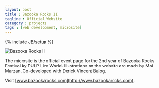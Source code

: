 ```yaml
---
layout: post
title : Bazooka Rocks II
tagline : Official Website
category : projects
tags : [web development, microsite]
---
```

{% include JB/setup %}

![Bazooka Rocks II](/assets/images/bazooka-rocks.jpg)

The microsite is the official event page for the 2nd year of Bazooka Rocks Festival by PULP Live World. Illustrations on the website are made by Moi Marzan. Co-developed with Derick Vincent Balog. 

Visit [www.bazookarocks.com](http://www.bazookarocks.com).
